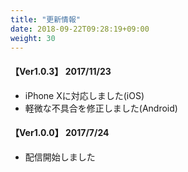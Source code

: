```yaml
---
title: "更新情報"
date: 2018-09-22T09:28:19+09:00
weight: 30
---
```


#### 【Ver1.0.3】 2017/11/23

* iPhone Xに対応しました(iOS)
* 軽微な不具合を修正しました(Android)

#### 【Ver1.0.0】 2017/7/24

* 配信開始しました
